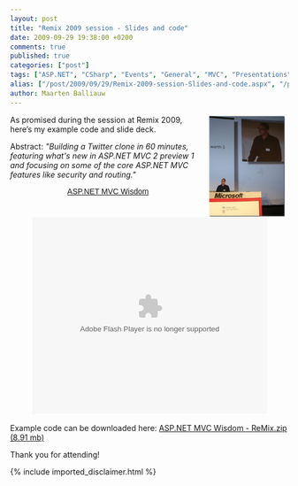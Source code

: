 ```yaml
---
layout: post
title: "Remix 2009 session - Slides and code"
date: 2009-09-29 19:38:00 +0200
comments: true
published: true
categories: ["post"]
tags: ["ASP.NET", "CSharp", "Events", "General", "MVC", "Presentations", "Testing"]
alias: ["/post/2009/09/29/Remix-2009-session-Slides-and-code.aspx", "/post/2009/09/29/remix-2009-session-slides-and-code.aspx"]
author: Maarten Balliauw
---
```

<p><a href="/images/2009/9/maartenatremix.jpg"><img src="/images/2009/9/maartenatremix.jpg" alt="" align="right" width="140" border="0" hspace="5" /></a>As promised during the session at Remix 2009, here’s my example code and slide deck.</p>  <p>Abstract: <em>&quot;Building a Twitter clone in 60 minutes, featuring what's new in ASP.NET MVC 2 preview 1 and focusing on some of the core ASP.NET MVC features like security and routing.&quot;</em></p>

<div style="width:100%;text-align:center;" id="__ss_2091268"><a style="font:14px Helvetica,Arial,Sans-serif;display:block;margin:12px 0 3px 0;text-decoration:underline;" href="http://www.slideshare.net/maartenba/aspnet-mvc-wisdom" title="ASP.NET MVC Wisdom">ASP.NET MVC Wisdom</a><object style="margin:0px" width="425" height="355"><param name="movie" value="http://static.slidesharecdn.com/swf/ssplayer2.swf?doc=asp-netmvcwisdom-090929123237-phpapp01&stripped_title=aspnet-mvc-wisdom" /><param name="allowFullScreen" value="true"/><param name="allowScriptAccess" value="always"/><embed src="http://static.slidesharecdn.com/swf/ssplayer2.swf?doc=asp-netmvcwisdom-090929123237-phpapp01&stripped_title=aspnet-mvc-wisdom" type="application/x-shockwave-flash" allowscriptaccess="always" allowfullscreen="true" width="425" height="355"></embed></object></div>

<p>Example code can be downloaded here: <a href="/files/2009/9/ASP.NET+MVC+Wisdom+-+ReMix.zip">ASP.NET MVC Wisdom - ReMix.zip (8.91 mb)</a></p>

<p>Thank you for attending!</p>

{% include imported_disclaimer.html %}

